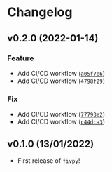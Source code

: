 # Changelog

<!--next-version-placeholder-->

## v0.2.0 (2022-01-14)
### Feature
* Add CI/CD workflow ([`a05f7e6`](https://github.com/TheilonMacedo/fivpy/commit/a05f7e61d4121b96b0d5b9026fb6dab5a9b7f783))
* Add CI/CD workflow ([`4798f29`](https://github.com/TheilonMacedo/fivpy/commit/4798f297ba3681de9610be58d326008ed3338fb3))

### Fix
* Add CI/CD workflow ([`77793e2`](https://github.com/TheilonMacedo/fivpy/commit/77793e2106db7ff725de070ea216ef8a106cfc34))
* Add CI/CD workflow ([`c44dca3`](https://github.com/TheilonMacedo/fivpy/commit/c44dca39a9e2c14abba9560ebfc280fa412b61c1))

## v0.1.0 (13/01/2022)

- First release of `fivpy`!